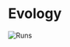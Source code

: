 # Evology 

![Runs](https://github.com/aymericvie/evology/actions/workflows/runs.yml/badge.svg?branch=master)
